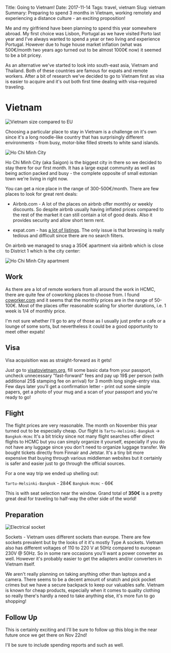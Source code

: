 Title: Going to Vietnam!
Date: 2017-11-14
Tags: travel, vietnam
Slug: vietnam
Summary: Preparing to spend 3 months in Vietnam, working remotely and experiencing a distance culture - an exciting proposition!

Me and my girlfriend have been planning to spend this year somewhere abroad.
My first choice was Lisbon, Portugal as we have visited Porto last year and
I've always wanted to spend a year or two living and experience Portugal.
However due to huge house market inflation (what was 500€/month two years ago
turned out to be almost 1000€ now) it seemed to be a bit pricey.

As an alternative we've started to look into south-east asia, Vietnam and Thailand.
Both of these countries are famous for expats and remote workers. After a bit of
research we've decided to go to Vietnam first as visa is easier to acquire and it's
out both first time dealing with visa-required traveling.

# Vietnam

![Vietnam size compared to EU]({filename}/images/vietnam_scale.png)

Choosing a particular place to stay in Vietnam is a challenge on it's own since it's
a long noodle-like country that has surprisingly different environments - from busy,
motor-bike filled streets to white sand islands.

![Ho Chi Minh City]({filename}/images/hcmc.jpg)

Ho Chi Minh City (aka Saigon) is the biggest city in there so we decided to stay there for our
first month. It has a large expat community as well as being action packed and busy -
the complete opposite of small estonian town we're living in right now.

You can get a nice place in the range of 300-500€/month. There are few places to look
for great rent deals:

* Airbnb.com - A lot of the places on airbnb offer monthly or weekly discounts. So despite
airbnb usually having inflated prices compared to the rest of the market it can still contain
a lot of good deals. Also it provides security and allow short term rent.

* expat.com - has [a lot of listings](http://www.expat.com/en/housing/asia/vietnam/ho-chi-minh-city/).
The only issue is that browsing is really tedious and difficult since there are no search filters.

On airbnb we managed to snag a 350€ apartment via airbnb which is close to District 1 which is the city center:

![Ho Chi Minh City apartment]({filename}/images/hcmc_apt.jpg)

## Work

As there are a lot of remote workers from all around the work in HCMC, there are quite few of
coworking places to choose from.
I found [coworker.com](https://www.coworker.com/vietnam/ho-chi-minh-city) and it seems that the monthly
prices are in the range of 50-100€. Most of the places offer reasonable scaling for shorter durations,
i.e. 1 week is 1/4 of monthly price.

I'm not sure whether I'll go to any of those as I usually just prefer a cafe or a lounge of some sorts,
but nevertheless it could be a good opportunity to meet other expats!

## Visa

Visa acquisition was as straight-forward as it gets!

Just go to [visatovietnam.org](https://www.visatovietnam.org/), fill some basic data from your passport,
uncheck unnecessary "fast-forward" fees and pay up 19$ per person (with additional 25$ stamping fee on arrival)
for 3 month long single-entry visa. Few days later you'll get a confirmation letter - print out some simple papers,
get a photo of your mug and a scan of your passport and you're ready to go!

## Flight

The flight prices are very reasonable. The month on November this year turned out to be especially cheap.
Our flight is `Tartu-Helsinki-Bangkok` -> `Bangkok-Hcmc`
It's a bit tricky since not many flight searches offer direct flights to HCMC but you can simply organize it
yourself, especially if you do not have any luggage since you don't need to organize luggage transfer.
We bought tickets directly from Finnair and Jetstar. It's a tiny bit more expensive that buying through
various middleman websites but it certainly is safer and easier just to go through the official sources.

For a one way trip we ended up shelling out:

`Tartu-Helsinki-Bangkok` - 284€
`Bangkok-Hcmc` - 66€

This is with seat selection near the window.
Grand total of __350€__ is a pretty great deal for traveling to half-way the other side of the world!

## Preparation

![Electrical socket]({filename}/images/vietnam_socket.jpg)

Sockets - Vietnam uses different sockets than europe. There are few sockets prevalent but by the looks
of it it's mostly Type A sockets. Vietnam also has different voltages of 110 to 220 V at 50Hz compared to
european 230V @ 50Hz. So in some rare occasions you'll want a power converter as well. However it's probably
easier to get the adapters and/or converters in Vietnam itself.

We aren't really planning on taking anything other than laptops and a camera. There seems to be a decent
amount of snatch and pick pocket crimes but we have a secure backpack to keep our valuables safe.
Vietnam is known for cheap products, especially when it comes to quality clothing so really there's
hardly a need to take anything else, it's more fun to go shopping!


## Follow Up

This is certainly exciting and I'll be sure to follow up this blog in the near future once we get there on Nov 22nd!

I'll be sure to include spending reports and such as well.


